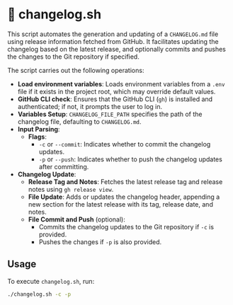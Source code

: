 # 📌 changelog.sh

This script automates the generation and updating of a `CHANGELOG.md` file using release information fetched from GitHub. It facilitates updating the changelog based on the latest release, and optionally commits and pushes the changes to the Git repository if specified.

The script carries out the following operations:

- **Load environment variables**: Loads environment variables from a `.env` file if it exists in the project root, which may override default values.
- **GitHub CLI check**: Ensures that the GitHub CLI (`gh`) is installed and authenticated; if not, it prompts the user to log in.
- **Variables Setup**: `CHANGELOG_FILE_PATH` specifies the path of the changelog file, defaulting to `CHANGELOG.md`.
- **Input Parsing**:
    - **Flags**:
        - `-c` or `--commit`: Indicates whether to commit the changelog updates.
        - `-p` or `--push`: Indicates whether to push the changelog updates after committing.
- **Changelog Update**:
    - **Release Tag and Notes**: Fetches the latest release tag and release notes using `gh release view`.
    - **File Update**: Adds or updates the changelog header, appending a new section for the latest release with its tag, release date, and notes.
    - **File Commit and Push** (optional):
        - Commits the changelog updates to the Git repository if `-c` is provided.
        - Pushes the changes if `-p` is also provided.

## Usage

To execute `changelog.sh`, run:

```sh
./changelog.sh -c -p
```
